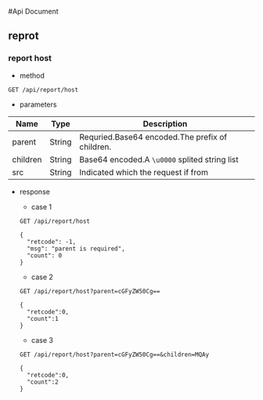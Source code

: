#Api Document

## reprot

### report host

- method

```text
GET /api/report/host
```

- parameters

| Name |Type|Description|
|---|---|---|
|parent  |String|Requried.Base64 encoded.The prefix of children.|
| children |String|Base64 encoded.A `\u0000` splited string list|
| src |String|Indicated which the request if from|


- response

    - case 1
    
    ```text
    GET /api/report/host
    ```
    
    ```text
    {
      "retcode": -1,
      "msg": "parent is required",
      "count": 0
    }    
    ```
    
    - case 2
    
    ```text
    GET /api/report/host?parent=cGFyZW50Cg==
    ```
    
    ```text
    {
      "retcode":0,
      "count":1
    }   
    ```
   
    - case 3
    
    ```text
    GET /api/report/host?parent=cGFyZW50Cg==&children=MQAy
    ```
    
    ```text
    {
      "retcode":0,
      "count":2
    }   
    ```
